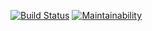 [![Build Status](https://travis-ci.org/travis-ci/travis-web.svg?branch=master)](https://travis-ci.org/travis-ci/travis-web)
[![Maintainability](https://api.codeclimate.com/v1/badges/a99a88d28ad37a79dbf6/maintainability)](https://codeclimate.com/github/codeclimate/codeclimate/maintainability)
